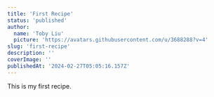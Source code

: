 ```yaml
---
title: 'First Recipe'
status: 'published'
author:
  name: 'Toby Liu'
  picture: 'https://avatars.githubusercontent.com/u/3688288?v=4'
slug: 'first-recipe'
description: ''
coverImage: ''
publishedAt: '2024-02-27T05:05:16.157Z'
---
```


This is my first recipe.